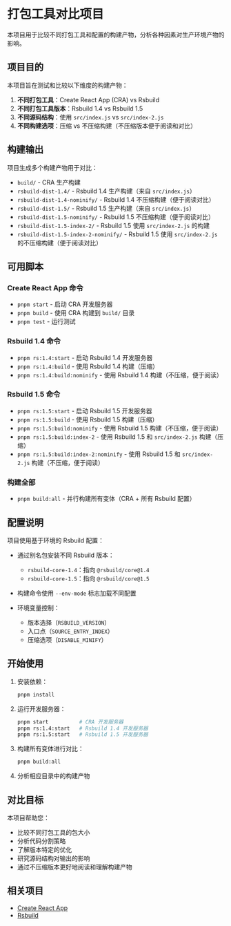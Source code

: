 # 打包工具对比项目

本项目用于比较不同打包工具和配置的构建产物，分析各种因素对生产环境产物的影响。

## 项目目的

本项目旨在测试和比较以下维度的构建产物：

1. **不同打包工具**：Create React App (CRA) vs Rsbuild
2. **不同打包工具版本**：Rsbuild 1.4 vs Rsbuild 1.5
3. **不同源码结构**：使用 `src/index.js` vs `src/index-2.js`
4. **不同构建选项**：压缩 vs 不压缩构建（不压缩版本便于阅读和对比）

## 构建输出

项目生成多个构建产物用于对比：

- `build/` - CRA 生产构建
- `rsbuild-dist-1.4/` - Rsbuild 1.4 生产构建（来自 `src/index.js`）
- `rsbuild-dist-1.4-nominify/` - Rsbuild 1.4 不压缩构建（便于阅读对比）
- `rsbuild-dist-1.5/` - Rsbuild 1.5 生产构建（来自 `src/index.js`）
- `rsbuild-dist-1.5-nominify/` - Rsbuild 1.5 不压缩构建（便于阅读对比）
- `rsbuild-dist-1.5-index-2/` - Rsbuild 1.5 使用 `src/index-2.js` 的构建
- `rsbuild-dist-1.5-index-2-nominify/` - Rsbuild 1.5 使用 `src/index-2.js` 的不压缩构建（便于阅读对比）

## 可用脚本

### Create React App 命令

- `pnpm start` - 启动 CRA 开发服务器
- `pnpm build` - 使用 CRA 构建到 `build/` 目录
- `pnpm test` - 运行测试

### Rsbuild 1.4 命令

- `pnpm rs:1.4:start` - 启动 Rsbuild 1.4 开发服务器
- `pnpm rs:1.4:build` - 使用 Rsbuild 1.4 构建（压缩）
- `pnpm rs:1.4:build:nominify` - 使用 Rsbuild 1.4 构建（不压缩，便于阅读）

### Rsbuild 1.5 命令

- `pnpm rs:1.5:start` - 启动 Rsbuild 1.5 开发服务器
- `pnpm rs:1.5:build` - 使用 Rsbuild 1.5 构建（压缩）
- `pnpm rs:1.5:build:nominify` - 使用 Rsbuild 1.5 构建（不压缩，便于阅读）
- `pnpm rs:1.5:build:index-2` - 使用 Rsbuild 1.5 和 `src/index-2.js` 构建（压缩）
- `pnpm rs:1.5:build:index-2:nominify` - 使用 Rsbuild 1.5 和 `src/index-2.js` 构建（不压缩，便于阅读）

### 构建全部

- `pnpm build:all` - 并行构建所有变体（CRA + 所有 Rsbuild 配置）

## 配置说明

项目使用基于环境的 Rsbuild 配置：

- 通过别名包安装不同 Rsbuild 版本：
  - `rsbuild-core-1.4`：指向 `@rsbuild/core@1.4`
  - `rsbuild-core-1.5`：指向 `@rsbuild/core@1.5`

- 构建命令使用 `--env-mode` 标志加载不同配置
- 环境变量控制：
  - 版本选择（`RSBUILD_VERSION`）
  - 入口点（`SOURCE_ENTRY_INDEX`）
  - 压缩选项（`DISABLE_MINIFY`）

## 开始使用

1. 安装依赖：
   ```bash
   pnpm install
   ```

2. 运行开发服务器：
   ```bash
   pnpm start          # CRA 开发服务器
   pnpm rs:1.4:start   # Rsbuild 1.4 开发服务器
   pnpm rs:1.5:start   # Rsbuild 1.5 开发服务器
   ```

3. 构建所有变体进行对比：
   ```bash
   pnpm build:all
   ```

4. 分析相应目录中的构建产物

## 对比目标

本项目帮助您：
- 比较不同打包工具的包大小
- 分析代码分割策略
- 了解版本特定的优化
- 研究源码结构对输出的影响
- 通过不压缩版本更好地阅读和理解构建产物

## 相关项目

- [Create React App](https://github.com/facebook/create-react-app)
- [Rsbuild](https://github.com/web-infra-dev/rsbuild)
